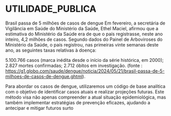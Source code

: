 # UTILIDADE_PUBLICA
Brasil passa de 5 milhões de casos de dengue Em fevereiro, a secretária de Vigilância em Saúde do Ministério da Saúde, Ethel Maciel, afirmou que a 
estimativa do Ministério da Saúde era de que o país registrasse, neste ano inteiro, 4,2 milhões de casos.
Segundo dados do Painel de Arboviroses do Ministério da Saúde, o país registrou, nas primeiras vinte semanas deste ano, as seguintes taxas relativas à doença:

5.100.766 casos (marca inédita desde o início da série histórica, em 2000);
2.827 mortes confirmadas;
2.712 óbitos em investigação. (fonte : https://g1.globo.com/saude/dengue/noticia/2024/05/21/brasil-passa-de-5-milhoes-de-casos-de-dengue.ghtml).

Para abordar os casos de dengue, utilizaremos um código de base analítica com o objetivo de identificar casos atuais e realizar projeções futuras. 
Este método visa não apenas compreender a atual situação epidemiológica, mas também implementar estratégias de prevenção eficazes, 
ajudando a antecipar e mitigar futuros surto
